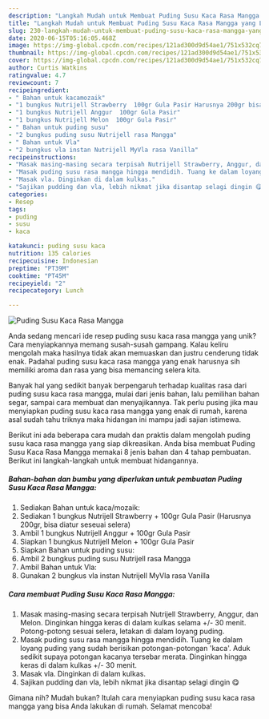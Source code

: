 ```yaml
---
description: "Langkah Mudah untuk Membuat Puding Susu Kaca Rasa Mangga yang Lezat"
title: "Langkah Mudah untuk Membuat Puding Susu Kaca Rasa Mangga yang Lezat"
slug: 230-langkah-mudah-untuk-membuat-puding-susu-kaca-rasa-mangga-yang-lezat
date: 2020-06-15T05:16:05.468Z
image: https://img-global.cpcdn.com/recipes/121ad300d9d54ae1/751x532cq70/puding-susu-kaca-rasa-mangga-foto-resep-utama.jpg
thumbnail: https://img-global.cpcdn.com/recipes/121ad300d9d54ae1/751x532cq70/puding-susu-kaca-rasa-mangga-foto-resep-utama.jpg
cover: https://img-global.cpcdn.com/recipes/121ad300d9d54ae1/751x532cq70/puding-susu-kaca-rasa-mangga-foto-resep-utama.jpg
author: Curtis Watkins
ratingvalue: 4.7
reviewcount: 7
recipeingredient:
- " Bahan untuk kacamozaik"
- "1 bungkus Nutrijell Strawberry  100gr Gula Pasir Harusnya 200gr bisa diatur seseuai selera"
- "1 bungkus Nutrijell Anggur  100gr Gula Pasir"
- "1 bungkus Nutrijell Melon  100gr Gula Pasir"
- " Bahan untuk puding susu"
- "2 bungkus puding susu Nutrijell rasa Mangga"
- " Bahan untuk Vla"
- "2 bungkus vla instan Nutrijell MyVla rasa Vanilla"
recipeinstructions:
- "Masak masing-masing secara terpisah Nutrijell Strawberry, Anggur, dan Melon. Dinginkan hingga keras di dalam kulkas selama +/- 30 menit. Potong-potong sesuai selera, letakan di dalam loyang puding."
- "Masak puding susu rasa mangga hingga mendidih. Tuang ke dalam loyang puding yang sudah berisikan potongan-potongan &#39;kaca&#39;. Aduk sedikit supaya potongan kacanya tersebar merata. Dinginkan hingga keras di dalam kulkas +/- 30 menit."
- "Masak vla. Dinginkan di dalam kulkas."
- "Sajikan pudding dan vla, lebih nikmat jika disantap selagi dingin 😋"
categories:
- Resep
tags:
- puding
- susu
- kaca

katakunci: puding susu kaca 
nutrition: 135 calories
recipecuisine: Indonesian
preptime: "PT39M"
cooktime: "PT45M"
recipeyield: "2"
recipecategory: Lunch

---
```



![Puding Susu Kaca Rasa Mangga](https://img-global.cpcdn.com/recipes/121ad300d9d54ae1/751x532cq70/puding-susu-kaca-rasa-mangga-foto-resep-utama.jpg)

Anda sedang mencari ide resep puding susu kaca rasa mangga yang unik? Cara menyiapkannya memang susah-susah gampang. Kalau keliru mengolah maka hasilnya tidak akan memuaskan dan justru cenderung tidak enak. Padahal puding susu kaca rasa mangga yang enak harusnya sih memiliki aroma dan rasa yang bisa memancing selera kita.

Banyak hal yang sedikit banyak berpengaruh terhadap kualitas rasa dari puding susu kaca rasa mangga, mulai dari jenis bahan, lalu pemilihan bahan segar, sampai cara membuat dan menyajikannya. Tak perlu pusing jika mau menyiapkan puding susu kaca rasa mangga yang enak di rumah, karena asal sudah tahu triknya maka hidangan ini mampu jadi sajian istimewa.




Berikut ini ada beberapa cara mudah dan praktis dalam mengolah puding susu kaca rasa mangga yang siap dikreasikan. Anda bisa membuat Puding Susu Kaca Rasa Mangga memakai 8 jenis bahan dan 4 tahap pembuatan. Berikut ini langkah-langkah untuk membuat hidangannya.

<!--inarticleads1-->

##### Bahan-bahan dan bumbu yang diperlukan untuk pembuatan Puding Susu Kaca Rasa Mangga:

1. Sediakan  Bahan untuk kaca/mozaik:
1. Sediakan 1 bungkus Nutrijell Strawberry + 100gr Gula Pasir (Harusnya 200gr, bisa diatur seseuai selera)
1. Ambil 1 bungkus Nutrijell Anggur + 100gr Gula Pasir
1. Siapkan 1 bungkus Nutrijell Melon + 100gr Gula Pasir
1. Siapkan  Bahan untuk puding susu:
1. Ambil 2 bungkus puding susu Nutrijell rasa Mangga
1. Ambil  Bahan untuk Vla:
1. Gunakan 2 bungkus vla instan Nutrijell MyVla rasa Vanilla




<!--inarticleads2-->

##### Cara membuat Puding Susu Kaca Rasa Mangga:

1. Masak masing-masing secara terpisah Nutrijell Strawberry, Anggur, dan Melon. Dinginkan hingga keras di dalam kulkas selama +/- 30 menit. Potong-potong sesuai selera, letakan di dalam loyang puding.
1. Masak puding susu rasa mangga hingga mendidih. Tuang ke dalam loyang puding yang sudah berisikan potongan-potongan &#39;kaca&#39;. Aduk sedikit supaya potongan kacanya tersebar merata. Dinginkan hingga keras di dalam kulkas +/- 30 menit.
1. Masak vla. Dinginkan di dalam kulkas.
1. Sajikan pudding dan vla, lebih nikmat jika disantap selagi dingin 😋




Gimana nih? Mudah bukan? Itulah cara menyiapkan puding susu kaca rasa mangga yang bisa Anda lakukan di rumah. Selamat mencoba!
